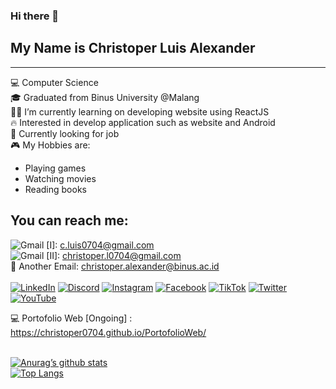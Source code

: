 ### Hi there 👋

## My Name is Christoper Luis Alexander
<hr />

💻 Computer Science <br />
🎓 Graduated from Binus University @Malang <br />
👩‍💻 I’m currently learning on developing website using ReactJS <br />
🔥 Interested in develop application such as website and Android <br />
💼 Currently looking for job <br />
🎮 My Hobbies are:
- Playing games
- Watching movies
- Reading books

## You can reach me:
![Gmail](https://img.shields.io/badge/Gmail-D14836?style=for-the-badge&logo=gmail&logoColor=white) [I]: c.luis0704@gmail.com <br />
![Gmail](https://img.shields.io/badge/Gmail-D14836?style=for-the-badge&logo=gmail&logoColor=white) [II]: christoper.l0704@gmail.com <br />
📧 Another Email: christoper.alexander@binus.ac.id <br /><br />
<a href="https://www.linkedin.com/in/christoperluis">![LinkedIn](https://img.shields.io/badge/linkedin-%230077B5.svg?style=for-the-badge&logo=linkedin&logoColor=white)</a>
<a href="https://discordapp.com/users/692371678579261440">![Discord](https://img.shields.io/badge/Discord-%235865F2.svg?style=for-the-badge&logo=discord&logoColor=white)</a>
<a href="https://www.instagram.com/c.luis0704">![Instagram](https://img.shields.io/badge/Instagram-%23E4405F.svg?style=for-the-badge&logo=Instagram&logoColor=white)</a>
<a href="https://facebook.com/c.luis0704">![Facebook](https://img.shields.io/badge/Facebook-%231877F2.svg?style=for-the-badge&logo=Facebook&logoColor=white)</a>
<a href="https://www.tiktok.com/@c.luis0704/">![TikTok](https://img.shields.io/badge/TikTok-%23000000.svg?style=for-the-badge&logo=TikTok&logoColor=white)</a>
<a href="https://twitter.com/ChristoperLuis1">![Twitter](https://img.shields.io/badge/Twitter-%231DA1F2.svg?style=for-the-badge&logo=Twitter&logoColor=white)</a>
<a href="https://www.youtube.com/@christoperluis9118">![YouTube](https://img.shields.io/badge/YouTube-%23FF0000.svg?style=for-the-badge&logo=YouTube&logoColor=white)</a>

💻 Portofolio Web [Ongoing] : https://christoper0704.github.io/PortofolioWeb/ <br /><br />

[![Anurag’s github stats](https://github-readme-stats.vercel.app/api?username=Christoper0704)](https://github.com/Christoper0704) <br />
[![Top Langs](https://github-readme-stats.vercel.app/api/top-langs/?username=Christoper0704&layout=compact)](https://github.com/Christoper0704)

<!--
**Christoper0704/Christoper0704** is a ✨ _special_ ✨ repository because its `README.md` (this file) appears on your GitHub profile.

Here are some ideas to get you started:

- 🔭 I’m currently working on ...
- 🌱 I’m currently learning ...
- 👯 I’m looking to collaborate on ...
- 🤔 I’m looking for help with ...
- 💬 Ask me about ...
- 📫 How to reach me: ...
- 😄 Pronouns: ...
- ⚡ Fun fact: ...
-->
